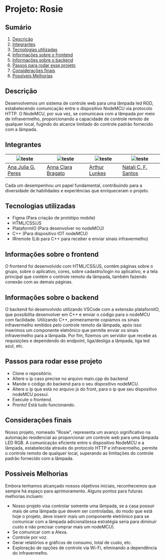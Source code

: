 # Projeto: Rosie

## Sumário

<ol>
<a href="#descricao"><li>Descrição</li></a>
<a href="#integrantes"><li>Integrantes</li></a>
<a href="#tecnologias"><li>Tecnologias utilizadas</li></a>
<a href="#front"><li>Informações sobre o frontend</li></a>
<a href="#back"><li>Informações sobre o backend</li></a>
<a href="#passos"><li>Passos para rodar esse projeto</li></a>
<a href="#consideracoes"><li>Considerações finais</li></a>
<a href="#melhorias"><li>Possíveis Melhorias</li></a>
</ol>

<div id="descricao">
<h2>Descrição</h2>
</div>

  Desenvolvemos um sistema de controle web para uma lâmpada led RGD, estabelecendo comunicação entre o dispositivo NodeMCU via protocolo HTTP. O NodeMCU, por sua vez, se comunicava com a lâmpada por meio de infravermelho, proporcionando a capacidade de controle remoto de qualquer local, fugindo do alcance limitado do controle padrão fornecido com a lâmpada.

<div id="integrantes">
<h2>Integrantes</h2>
</div>

| ![teste](https://avatars.githubusercontent.com/u/126435035?v=4) | ![teste](https://avatars.githubusercontent.com/u/125417531?v=4) | ![teste](https://avatars.githubusercontent.com/u/90714332?v=4) | ![teste](https://avatars.githubusercontent.com/u/119085630?v=4) |
| - | - | - | - |
| [Ana Julia G. Peres](https://github.com/AnaJuliaGPeres) | [Anna Clara Bragato](https://github.com/annaclarabragato) | [Arthur Lunkes](https://github.com/arthurlunkes) | [Natali C. F. Santos](https://github.com/natifss) |

  Cada um desempenhou um papel fundamental, contribuindo para a diversidade de habilidades e experiências que enriqueceram o projeto.

<div id="tecnologias">
<h2>Tecnologias utilizadas</h2>
</div>

- Figma (Para criação de protótipo mobile)
- HTML/CSS/JS
- PlataformIO (Para desenvolver no nodeMCU)
- C++ (Para dispositivo IOT nodeMCU)
- IRremote (Lib para C++ para receber e enviar sinais infravermelho)

<div id="front">
<h2>Informações sobre o frontend</h2>
</div>

  O frontend foi desenvolvido com HTML/CSS/JS, contém páginas sobre o grupo, sobre o aplicativo, cores, sobre cadastro/login no aplicativo, e a tela principal que contém o controle remoto da lâmpada, também fazendo conexão com as demais páginas.

<div id="back">
<h2>Informações sobre o backend</h2>
</div>

  O backend foi desenvolvido utilizando VSCode com a extensão plataformIO, que possibilita desenvolver em C++ e enviar o código para o nodeMCU com facilidade. Utilizando C++, primeiramente copiamos os sinais infravermelho emitidos pelo controle remoto da lâmpada, após isso inserimos um componente eletrônico que permite enviar os sinais infravermelho para a lâmpada. Por fim, fizemos um servidor que recebe as requisições e dependendo do endpoint, liga/desliga a lâmpada, liga led azul, etc.

<div id="passos">
<h2>Passos para rodar esse projeto</h2>
</div>

- Clone o repositório.
- Altere o ip caso precise no arquivo main.cpp do backend
- Mande o código do backend para o seu dispositivo nodeMCU.
- Altere o ip que está no arquivo js do front, para o ip que seu dispositivo nodeMCU possuí.
- Execute o frontend.
- Pronto! Está tudo funcionando.

<div id="consideracoes">
<h2>Considerações finais</h2>
</div>

  Nosso projeto, nomeado "Rosie", representa um avanço significativo na automação residencial ao proporcionar um controle web para uma lâmpada LED RGB. A comunicação eficiente entre o dispositivo NodeMCU e a lâmpada, estabelecida através do protocolo HTTP e infravermelho, permite o controle remoto de qualquer local, superando as limitações do controle padrão fornecido com a lâmpada.

<div id="melhorias">
<h2>Possíveis Melhorias</h2>
</div>

  Embora tenhamos alcançado nossos objetivos iniciais, reconhecemos que sempre há espaço para aprimoramento. Alguns pontos para futuras melhorias incluem:
    
  - Nosso projeto visa controlar somente uma lâmpada, se a casa possuir mais de uma lâmpada que devem ser controladas, do modo que está hoje o projeto, deve inserir mais um componente eletrônico para se comunicar com a lâmpada adicional(essa estratégia seria para diminuir custo e não precisar comprar mais um nodeMCU).
  - Se comunicar com a Alexa.
  - Controle por voz.
  - Gerar relatórios e gráficos de consumo, total de custo, etc.
  - Exploração de opções de controle via Wi-Fi, eliminando a dependência do infravermelho.
    
